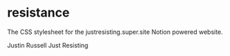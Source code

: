 # resistance
The CSS stylesheet for the justresisting.super.site Notion powered website.

Justin Russell
Just Resisting
